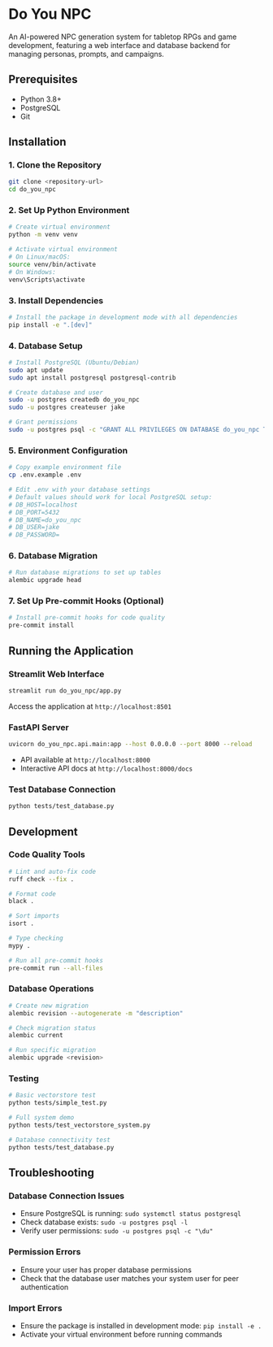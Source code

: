 # Do You NPC

An AI-powered NPC generation system for tabletop RPGs and game development, featuring a web interface and database backend for managing personas, prompts, and campaigns.

## Prerequisites

- Python 3.8+
- PostgreSQL
- Git

## Installation

### 1. Clone the Repository
```bash
git clone <repository-url>
cd do_you_npc
```

### 2. Set Up Python Environment
```bash
# Create virtual environment
python -m venv venv

# Activate virtual environment
# On Linux/macOS:
source venv/bin/activate
# On Windows:
venv\Scripts\activate
```

### 3. Install Dependencies
```bash
# Install the package in development mode with all dependencies
pip install -e ".[dev]"
```

### 4. Database Setup
```bash
# Install PostgreSQL (Ubuntu/Debian)
sudo apt update
sudo apt install postgresql postgresql-contrib

# Create database and user
sudo -u postgres createdb do_you_npc
sudo -u postgres createuser jake

# Grant permissions
sudo -u postgres psql -c "GRANT ALL PRIVILEGES ON DATABASE do_you_npc TO jake;"
```

### 5. Environment Configuration
```bash
# Copy example environment file
cp .env.example .env

# Edit .env with your database settings
# Default values should work for local PostgreSQL setup:
# DB_HOST=localhost
# DB_PORT=5432
# DB_NAME=do_you_npc
# DB_USER=jake
# DB_PASSWORD=
```

### 6. Database Migration
```bash
# Run database migrations to set up tables
alembic upgrade head
```

### 7. Set Up Pre-commit Hooks (Optional)
```bash
# Install pre-commit hooks for code quality
pre-commit install
```

## Running the Application

### Streamlit Web Interface
```bash
streamlit run do_you_npc/app.py
```
Access the application at `http://localhost:8501`

### FastAPI Server
```bash
uvicorn do_you_npc.api.main:app --host 0.0.0.0 --port 8000 --reload
```
- API available at `http://localhost:8000`
- Interactive API docs at `http://localhost:8000/docs`

### Test Database Connection
```bash
python tests/test_database.py
```

## Development

### Code Quality Tools
```bash
# Lint and auto-fix code
ruff check --fix .

# Format code
black .

# Sort imports
isort .

# Type checking
mypy .

# Run all pre-commit hooks
pre-commit run --all-files
```

### Database Operations
```bash
# Create new migration
alembic revision --autogenerate -m "description"

# Check migration status
alembic current

# Run specific migration
alembic upgrade <revision>
```

### Testing
```bash
# Basic vectorstore test
python tests/simple_test.py

# Full system demo
python tests/test_vectorstore_system.py

# Database connectivity test
python tests/test_database.py
```

## Troubleshooting

### Database Connection Issues
- Ensure PostgreSQL is running: `sudo systemctl status postgresql`
- Check database exists: `sudo -u postgres psql -l`
- Verify user permissions: `sudo -u postgres psql -c "\du"`

### Permission Errors
- Ensure your user has proper database permissions
- Check that the database user matches your system user for peer authentication

### Import Errors
- Ensure the package is installed in development mode: `pip install -e .`
- Activate your virtual environment before running commands